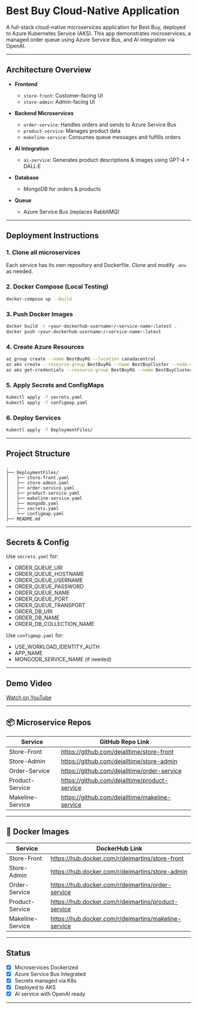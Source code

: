 # Best Buy Cloud-Native Application

A full-stack cloud-native microservices application for Best Buy, deployed to Azure Kubernetes Service (AKS). This app demonstrates microservices, a managed order queue using Azure Service Bus, and AI integration via OpenAI.

---

## Architecture Overview

- **Frontend**
  - `store-front`: Customer-facing UI
  - `store-admin`: Admin-facing UI

- **Backend Microservices**
  - `order-service`: Handles orders and sends to Azure Service Bus
  - `product-service`: Manages product data
  - `makeline-service`: Consumes queue messages and fulfills orders

- **AI Integration**
  - `ai-service`: Generates product descriptions & images using GPT-4 + DALL·E

- **Database**
  - MongoDB for orders & products

- **Queue**
  - Azure Service Bus (replaces RabbitMQ)

---

## Deployment Instructions

### 1. Clone all microservices
Each service has its own repository and Dockerfile. Clone and modify `.env` as needed.

### 2. Docker Compose (Local Testing)

```bash
docker-compose up --build
```

### 3. Push Docker Images

```bash
docker build -t <your-dockerhub-username>/<service-name>:latest .
docker push <your-dockerhub-username>/<service-name>:latest
```

### 4. Create Azure Resources

```bash
az group create --name BestBuyRG --location canadacentral
az aks create --resource-group BestBuyRG --name BestBuyCluster --node-count 2 --enable-addons monitoring --generate-ssh-keys
az aks get-credentials --resource-group BestBuyRG --name BestBuyCluster
```

### 5. Apply Secrets and ConfigMaps

```bash
kubectl apply -f secrets.yaml
kubectl apply -f configmap.yaml
```

### 6. Deploy Services

```bash
kubectl apply -f DeploymentFiles/
```

---

## Project Structure

```
.
├── DeploymentFiles/
│   ├── store-front.yaml
│   ├── store-admin.yaml
│   ├── order-service.yaml
│   ├── product-service.yaml
│   ├── makeline-service.yaml
│   ├── mongodb.yaml
│   ├── secrets.yaml
│   └── configmap.yaml
├── README.md
```

---

## Secrets & Config

Use `secrets.yaml` for:

- ORDER_QUEUE_URI
- ORDER_QUEUE_HOSTNAME
- ORDER_QUEUE_USERNAME
- ORDER_QUEUE_PASSWORD
- ORDER_QUEUE_NAME
- ORDER_QUEUE_PORT
- ORDER_QUEUE_TRANSPORT
- ORDER_DB_URI
- ORDER_DB_NAME
- ORDER_DB_COLLECTION_NAME

Use `configmap.yaml` for:

- USE_WORKLOAD_IDENTITY_AUTH
- APP_NAME
- MONGODB_SERVICE_NAME (if needed)

---

## Demo Video

[Watch on YouTube](https://youtube.com/your-demo-link)

---

## 📦 Microservice Repos

| Service          | GitHub Repo Link                          |
|------------------|--------------------------------------------|
| Store-Front      | https://github.com/dejalltime/store-front        |
| Store-Admin      | https://github.com/dejalltime/store-admin        |
| Order-Service    | https://github.com/dejalltime/order-service      |
| Product-Service  | https://github.com/dejalltime/product-service    |
| Makeline-Service | https://github.com/dejalltime/makeline-service   |

---

## 🐳 Docker Images

| Service          | DockerHub Link                              |
|------------------|----------------------------------------------|
| Store-Front      | https://hub.docker.com/r/dejmartins/store-front    |
| Store-Admin      | https://hub.docker.com/r/dejmartins/store-admin    |
| Order-Service    | https://hub.docker.com/r/dejmartins/order-service  |
| Product-Service  | https://hub.docker.com/r/dejmartins/product-service |
| Makeline-Service | https://hub.docker.com/r/dejmartins/makeline-service |

---

## Status

- [x] Microservices Dockerized
- [x] Azure Service Bus Integrated
- [x] Secrets managed via K8s
- [x] Deployed to AKS
- [x] AI service with OpenAI ready

---
